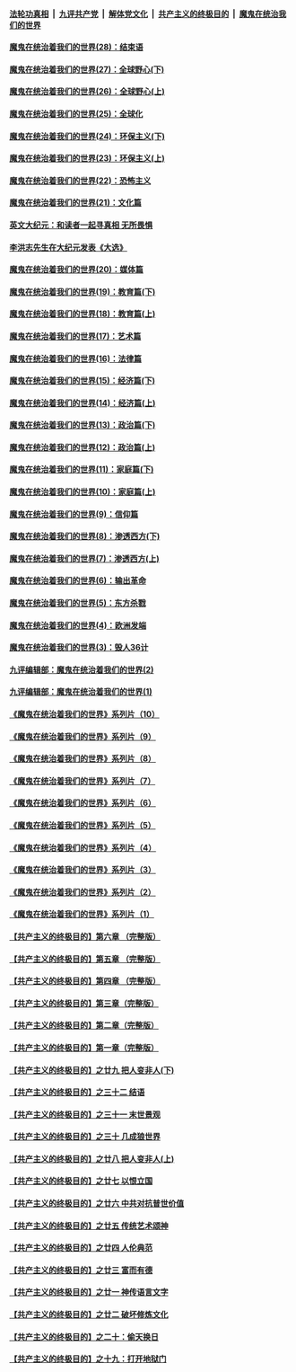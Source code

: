 

####  [法轮功真相](../../../../basic/blob/master/README.md?t=02250501) &nbsp;|&nbsp; [九评共产党](../../../../9ping.md/blob/master/README.md?t=02250501) &nbsp;|&nbsp; [解体党文化](../../../../jtdwh.md/blob/master/README.md?t=02250501)  &nbsp;|&nbsp; [共产主义的终极目的](../../../../gczydzjmd.md/blob/master/README.md?t=02250501) &nbsp;|&nbsp; [魔鬼在统治我们的世界](../../../../mgztzwmdsj.md/blob/master/README.md?t=02250501) 

#### [魔鬼在统治着我们的世界(28)：结束语](../pages/nsc422/n10936246.md?t=02250501) 

#### [魔鬼在统治着我们的世界(27)：全球野心(下)](../pages/nsc422/n10928319.md?t=02250501) 

#### [魔鬼在统治着我们的世界(26)：全球野心(上)](../pages/nsc422/n10900318.md?t=02250501) 

#### [魔鬼在统治着我们的世界(25)：全球化](../pages/nsc422/n10788205.md?t=02250501) 

#### [魔鬼在统治着我们的世界(24)：环保主义(下)](../pages/nsc422/n10695307.md?t=02250501) 

#### [魔鬼在统治着我们的世界(23)：环保主义(上)](../pages/nsc422/n10688613.md?t=02250501) 

#### [魔鬼在统治着我们的世界(22)：恐怖主义](../pages/nsc422/n10614727.md?t=02250501) 

#### [魔鬼在统治着我们的世界(21)：文化篇](../pages/nsc422/n10597706.md?t=02250501) 

#### [英文大纪元：和读者一起寻真相 无所畏惧](../pages/nsc422/n12542027.md?t=02250501) 

#### [李洪志先生在大纪元发表《大选》](../pages/nsc422/n12534746.md?t=02250501) 

#### [魔鬼在统治着我们的世界(20)：媒体篇](../pages/nsc422/n10586579.md?t=02250501) 

#### [魔鬼在统治着我们的世界(19)：教育篇(下)](../pages/nsc422/n10564808.md?t=02250501) 

#### [魔鬼在统治着我们的世界(18)：教育篇(上)](../pages/nsc422/n10526970.md?t=02250501) 

#### [魔鬼在统治着我们的世界(17)：艺术篇](../pages/nsc422/n10499093.md?t=02250501) 

#### [魔鬼在统治着我们的世界(16)：法律篇](../pages/nsc422/n10485969.md?t=02250501) 

#### [魔鬼在统治着我们的世界(15)：经济篇(下)](../pages/nsc422/n10469975.md?t=02250501) 

#### [魔鬼在统治着我们的世界(14)：经济篇(上)](../pages/nsc422/n10457370.md?t=02250501) 

#### [魔鬼在统治着我们的世界(13)：政治篇(下)](../pages/nsc422/n10448270.md?t=02250501) 

#### [魔鬼在统治着我们的世界(12)：政治篇(上)](../pages/nsc422/n10444576.md?t=02250501) 

#### [魔鬼在统治着我们的世界(11)：家庭篇(下)](../pages/nsc422/n10440961.md?t=02250501) 

#### [魔鬼在统治着我们的世界(10)：家庭篇(上)](../pages/nsc422/n10435448.md?t=02250501) 

#### [魔鬼在统治着我们的世界(9)：信仰篇](../pages/nsc422/n10432159.md?t=02250501) 

#### [魔鬼在统治着我们的世界(8)：渗透西方(下)](../pages/nsc422/n10429603.md?t=02250501) 

#### [魔鬼在统治着我们的世界(7)：渗透西方(上)](../pages/nsc422/n10426013.md?t=02250501) 

#### [魔鬼在统治着我们的世界(6)：输出革命](../pages/nsc422/n10421536.md?t=02250501) 

#### [魔鬼在统治着我们的世界(5)：东方杀戮](../pages/nsc422/n10417707.md?t=02250501) 

#### [魔鬼在统治着我们的世界(4)：欧洲发端](../pages/nsc422/n10414890.md?t=02250501) 

#### [魔鬼在统治着我们的世界(3)：毁人36计](../pages/nsc422/n10411583.md?t=02250501) 

#### [九评编辑部：魔鬼在统治着我们的世界(2)](../pages/nsc422/n10410036.md?t=02250501) 

#### [九评编辑部：魔鬼在统治着我们的世界(1)](../pages/nsc422/n10406825.md?t=02250501) 

#### [《魔鬼在统治着我们的世界》系列片（10）](../pages/nsc422/n12292670.md?t=02250501) 

#### [《魔鬼在统治着我们的世界》系列片（9）](../pages/nsc422/n12290859.md?t=02250501) 

#### [《魔鬼在统治着我们的世界》系列片（8）](../pages/nsc422/n12287445.md?t=02250501) 

#### [《魔鬼在统治着我们的世界》系列片（7）](../pages/nsc422/n12283425.md?t=02250501) 

#### [《魔鬼在统治着我们的世界》系列片（6）](../pages/nsc422/n12282314.md?t=02250501) 

#### [《魔鬼在统治着我们的世界》系列片（5）](../pages/nsc422/n12281419.md?t=02250501) 

#### [《魔鬼在统治着我们的世界》系列片（4）](../pages/nsc422/n12274024.md?t=02250501) 

#### [《魔鬼在统治着我们的世界》系列片（3）](../pages/nsc422/n12271322.md?t=02250501) 

#### [《魔鬼在统治着我们的世界》系列片（2）](../pages/nsc422/n12269049.md?t=02250501) 

#### [《魔鬼在统治着我们的世界》系列片（1）](../pages/nsc422/n12267575.md?t=02250501) 

#### [【共产主义的终极目的】第六章 （完整版）](../pages/nsc422/n11428913.md?t=02250501) 

#### [【共产主义的终极目的】第五章 （完整版）](../pages/nsc422/n11428912.md?t=02250501) 

#### [【共产主义的终极目的】第四章 （完整版）](../pages/nsc422/n11428907.md?t=02250501) 

#### [【共产主义的终极目的】第三章（完整版）](../pages/nsc422/n11428848.md?t=02250501) 

#### [【共产主义的终极目的】第二章（完整版）](../pages/nsc422/n11428831.md?t=02250501) 

#### [【共产主义的终极目的】第一章（完整版）](../pages/nsc422/n11417651.md?t=02250501) 

#### [【共产主义的终极目的】之廿九 把人变非人(下)](../pages/nsc422/n11344140.md?t=02250501) 

#### [【共产主义的终极目的】之三十二 结语](../pages/nsc422/n11360535.md?t=02250501) 

#### [【共产主义的终极目的】之三十一 末世景观](../pages/nsc422/n11351129.md?t=02250501) 

#### [【共产主义的终极目的】之三十 几成狼世界](../pages/nsc422/n11348280.md?t=02250501) 

#### [【共产主义的终极目的】之廿八 把人变非人(上)](../pages/nsc422/n11340492.md?t=02250501) 

#### [【共产主义的终极目的】之廿七 以恨立国](../pages/nsc422/n11336944.md?t=02250501) 

#### [【共产主义的终极目的】之廿六 中共对抗普世价值](../pages/nsc422/n11324785.md?t=02250501) 

#### [【共产主义的终极目的】之廿五 传统艺术颂神](../pages/nsc422/n11296396.md?t=02250501) 

#### [【共产主义的终极目的】之廿四 人伦典范](../pages/nsc422/n11296397.md?t=02250501) 

#### [【共产主义的终极目的】之廿三 富而有德](../pages/nsc422/n11283598.md?t=02250501) 

#### [【共产主义的终极目的】之廿一 神传语言文字](../pages/nsc422/n11263265.md?t=02250501) 

#### [【共产主义的终极目的】之廿二 破坏修炼文化](../pages/nsc422/n11245728.md?t=02250501) 

#### [【共产主义的终极目的】之二十：偷天换日](../pages/nsc422/n11238846.md?t=02250501) 

#### [【共产主义的终极目的】之十九：打开地狱门](../pages/nsc422/n11206376.md?t=02250501) 

